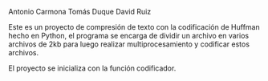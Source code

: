 Antonio Carmona
Tomás Duque
David Ruiz

Este es un proyecto de compresión de texto con la codificación de Huffman hecho en Python, el programa se encarga de dividir un archivo en varios archivos de 2kb para luego realizar multiprocesamiento y codificar estos archivos.

El proyecto se inicializa con la función codificador.
